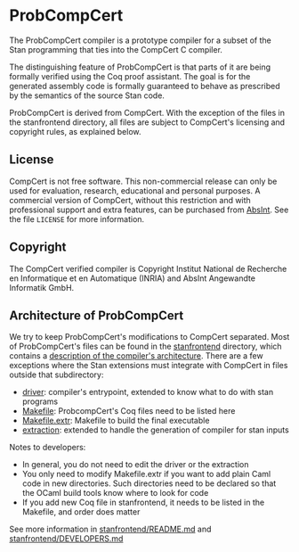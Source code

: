 # ProbCompCert

The ProbCompCert compiler is a prototype compiler for a subset of the
Stan programming that ties into the CompCert C compiler.

The distinguishing feature of ProbCompCert is that parts of it are being
formally verified using the Coq proof assistant. The goal is for the
generated assembly code is formally guaranteed to behave as prescribed
by the semantics of the source Stan code.

ProbCompCert is derived from CompCert. With the exception of the files
in the stanfrontend directory, all files are subject to
CompCert's licensing and copyright rules, as explained below. 

## License
CompCert is not free software.  This non-commercial release can only
be used for evaluation, research, educational and personal purposes.
A commercial version of CompCert, without this restriction and with
professional support and extra features, can be purchased from
[AbsInt](https://www.absint.com).  See the file `LICENSE` for more
information.

## Copyright
The CompCert verified compiler is Copyright Institut National de
Recherche en Informatique et en Automatique (INRIA) and 
AbsInt Angewandte Informatik GmbH.


## Architecture of ProbCompCert

We try to keep ProbCompCert's modifications to CompCert
separated. Most of ProbCompCert's files can be found in the
[stanfrontend](stanfrontend) directory, which contains a [description
of the compiler's architecture](stanfrontend/README.md). There are a
few exceptions where the Stan extensions must integrate with CompCert
in files outside that subdirectory:

* [driver](driver/Driver.ml): compiler's entrypoint, extended to know what to do with stan programs
* [Makefile](Makefile): ProbcompCert's Coq files need to be listed here
* [Makefile.extr](Makefile.extr): Makefile to build the final executable
* [extraction](extraction/extraction.v): extended to handle the generation of compiler for stan inputs

Notes to developers:

* In general, you do not need to edit the driver or the extraction
* You only need to modify Makefile.extr if you want to add plain Caml code in new directories. Such directories need to be declared so that the OCaml build tools know where to look for code
* If you add new Coq file in stanfrontend, it needs to be listed in the Makefile, and order does matter

See more information in
[stanfrontend/README.md](stanfrontend/README.md) and
[stanfrontend/DEVELOPERS.md](stanfrontend/DEVELOPERS.md)